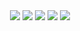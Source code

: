 <!--
**andrija-s/andrija-s** is a ✨ _special_ ✨ repository because its `README.md` (this file) appears on your GitHub profile.

Here are some ideas to get you started:

- 🔭 I’m currently working on ...
- 🌱 I’m currently learning ...
- 👯 I’m looking to collaborate on ...
- 🤔 I’m looking for help with ...
- 💬 Ask me about ...
- 📫 How to reach me: ...
- 😄 Pronouns: ...
- ⚡ Fun fact: ...
<p align="center">
    <a href="https://www.linkedin.com/in/andrija-sunjic/" alt="LinkedIn">
        <img src="https://img.shields.io/badge/-LinkedIn-blue?style=flat-square&logo=linkedin" /></a>
</p>
-->
<div display="flex" align="center">
  <img src="https://img.shields.io/badge/Java%20-%23F24E1E.svg?&style=for-the-badge&logo=java&logoColor=white"/>
  <img src="https://img.shields.io/badge/Python%20-%2314354C.svg?&style=for-the-badge&logo=python&logoColor=white">
  <img src="https://img.shields.io/badge/JavaScript-%23F7DF1E.svg?&style=for-the-badge&logo=javascript&logoColor=black">
  <img src="https://img.shields.io/badge/C++-%2300599C.svg?&style=for-the-badge&logo=cplusplus&logoColor=white">
  <img src="https://img.shields.io/badge/-%23121011.svg?style=for-the-badge&logo=c&logoColor=white">
</div>

